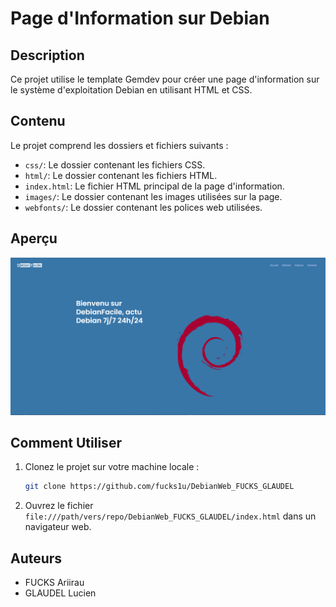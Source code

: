 # Page d'Information sur Debian

## Description

Ce projet utilise le template Gemdev pour créer une page d'information sur le système d'exploitation Debian en utilisant HTML et CSS.

## Contenu

Le projet comprend les dossiers et fichiers suivants :

- `css/`: Le dossier contenant les fichiers CSS.
- `html/`: Le dossier contenant les fichiers HTML.
- `index.html`: Le fichier HTML principal de la page d'information.
- `images/`: Le dossier contenant les images utilisées sur la page.
- `webfonts/`: Le dossier contenant les polices web utilisées.

## Aperçu

![Alt text](images/CaptureDebianWeb.png?raw=true "DebianWeb")

## Comment Utiliser

1. Clonez le projet sur votre machine locale :

    ```bash
    git clone https://github.com/fucks1u/DebianWeb_FUCKS_GLAUDEL
    ```

2. Ouvrez le fichier `file:///path/vers/repo/DebianWeb_FUCKS_GLAUDEL/index.html` dans un navigateur web.

## Auteurs

- FUCKS Ariirau
- GLAUDEL Lucien